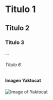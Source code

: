 # Titulo 1
## Titulo 2
### Titulo 3
...
###### Titulo 6 

#### Imagen Yaktocat

![Image of Yaktocat](https://octodex.github.com/images/yaktocat.png)
